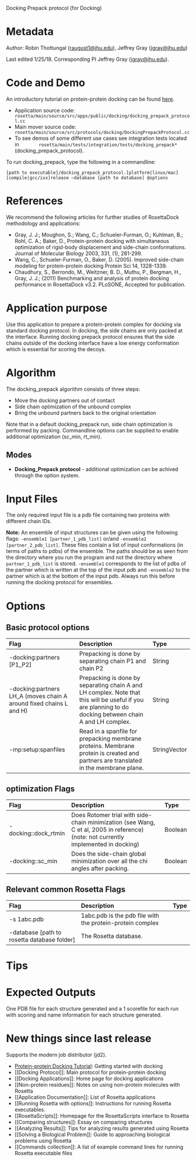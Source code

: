 <!-- --- title: Docking Prepack Protocol -->Docking Prepack protocol (for Docking)

Metadata
========

Author: Robin Thottungal (raugust1@jhu.edu), Jeffrey Gray (jgray@jhu.edu)

Last edited 1/25/18. Corresponding PI Jeffrey Gray (jgray@jhu.edu).

Code and Demo
=============

An introductory tutorial on protein-protein docking can be found [here](https://www.rosettacommons.org/demos/latest/tutorials/Protein-Protein-Docking/Protein-Protein-Docking).

-   Application source code: `        rosetta/main/source/src/apps/public/docking/docking_prepack_protocol.cc       `
-   Main mover source code: `        rosetta/main/source/src/protocols/docking/DockingPrepackProtocol.cc       `
-   To see demos of some different use cases see integration tests located in `        rosetta/main/tests/integration/tests/docking_prepack*       ` (docking\_prepack\_protocol).

To run docking\_prepack, type the following in a commandline:

```
[path to executable]/docking_prepack_protocol.[platform|linux/mac][compile|gcc/ixx]release –database [path to database] @options
```

References
==========

We recommend the following articles for further studies of RosettaDock methodology and applications:

-   Gray, J. J.; Moughon, S.; Wang, C.; Schueler-Furman, O.; Kuhlman, B.; Rohl, C. A.; Baker, D., Protein-protein docking with simultaneous optimization of rigid-body displacement and side-chain conformations. Journal of Molecular Biology 2003, 331, (1), 281-299.
-   Wang, C., Schueler-Furman, O., Baker, D. (2005). Improved side-chain modeling for protein-protein docking Protein Sci 14, 1328-1339.
-   Chaudhury, S., Berrondo, M., Weitzner, B. D., Muthu, P., Bergman, H., Gray, J. J.; (2011) Benchmarking and analysis of protein docking performance in RosettaDock v3.2. PLoSONE, Accepted for publication.

Application purpose
===========================================

Use this application to prepare a protein-protein complex for docking via standard docking protocol. In docking, the side chains are only packed at the interface. Running docking prepack protocol ensures that the side chains outside of the docking interface have a low energy conformation which is essential for scoring the decoys.

Algorithm
=========

The docking\_prepack algorithm consists of three steps:

-   Move the docking partners out of contact
-   Side chain optimization of the unbound complex
-   Bring the unbound partners back to the original orientation

Note that in a default docking\_prepack run, side chain optimization is performed by packing. Commandline options can be supplied to enable additional optimization (sc\_min, rt\_min).

Modes
-----

-   **Docking\_Prepack protocol** - additional optimization can be achived through the option system.

Input Files
===========

The only required input file is a pdb file containing two proteins with different chain IDs.

**Note:** An ensemble of input structures can be given using the following flags: `-ensemble1 [partner_1_pdb_list]` or/and `-ensemble2 [partner_2_pdb_list]`. These files contain a list of input conformations (in terms of paths to pdbs) of the ensemble. The paths should be as seen from the directory where you run the program and not the directory where `partner_1_pdb_list` is stored.  `-ensemble1` corresponds to the list of pdbs of the partner which is written at the top of the input pdb and `-ensemble2` to the partner which is at the bottom of the input pdb. Always run this before running the docking protocol for ensembles.

Options
=======

Basic protocol options
-------------------------

|**Flag**|**Description**|**Type**|
|:-------|:--------------|:-------|
|-docking:partners [P1\_P2] | Prepacking is done by separating chain P1 and chain P2 | String |
|-docking:partners LH\_A (moves chain A around fixed chains L and H) | Prepacking is done by separating  chain A and LH complex. Note that this will be useful if you are planning to do docking between chain A and LH complex. | String |
|-mp:setup:spanfiles | Read in a spanfile for prepacking membrane proteins. Membrane protein is created and partners are translated in the membrane plane. | StringVector |

optimization Flags
------------------

|**Flag**|**Description**|**Type**|
|:-------|:--------------|:-------|
|-docking::dock\_rtmin|Does Rotomer trial with side-chain minimization (see Wang, C et al, 2005 in reference) (note: not currently implemented in docking)|Boolean|
|-docking::sc\_min|Does the side-chain global minimization over all the chi angles after packing.|Boolean|

Relevant common Rosetta Flags
-----------------------------

|**Flag**|**Description**|**Type**|
|:-------|:--------------|:-------|
|-s 1abc.pdb|1abc.pdb is the pdb file with the protein-protein complex|
|-database [path to rosetta database folder]|The Rosetta database.|

Tips
====

Expected Outputs
================

One PDB file for each structure generated and a 1 scorefile for each run with scoring and name information for each structure generated.

New things since last release
=============================

Supports the modern job distributor (jd2).

* [Protein-protein Docking Tutorial](https://www.rosettacommons.org/demos/latest/tutorials/Protein-Protein-Docking/Protein-Protein-Docking): Getting started with docking
* [[Docking Protocol]]: Main protocol for protein-protein docking
* [[Docking Applications]]: Home page for docking applications
* [[Non-protein residues]]: Notes on using non-protein molecules with Rosetta
* [[Application Documentation]]: List of Rosetta applications
* [[Running Rosetta with options]]: Instructions for running Rosetta executables.
* [[RosettaScripts]]: Homepage for the RosettaScripts interface to Rosetta
* [[Comparing structures]]: Essay on comparing structures
* [[Analyzing Results]]: Tips for analyzing results generated using Rosetta
* [[Solving a Biological Problem]]: Guide to approaching biological problems using Rosetta
* [[Commands collection]]: A list of example command lines for running Rosetta executable files